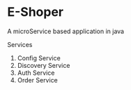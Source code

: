 # E-Shoper

A microService based application in java

Services
1. Config Service
2. Discovery Service
3. Auth Service
4. Order Service
